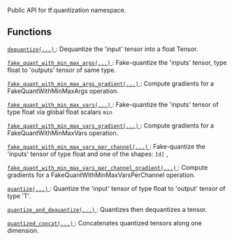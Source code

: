 Public API for tf.quantization namespace.

## Functions
[ `dequantize(...)` ](https://tensorflow.google.cn/api_docs/python/tf/quantization/dequantize): Dequantize the 'input' tensor into a float Tensor.

[ `fake_quant_with_min_max_args(...)` ](https://tensorflow.google.cn/api_docs/python/tf/quantization/fake_quant_with_min_max_args): Fake-quantize the 'inputs' tensor, type float to 'outputs' tensor of same type.

[ `fake_quant_with_min_max_args_gradient(...)` ](https://tensorflow.google.cn/api_docs/python/tf/quantization/fake_quant_with_min_max_args_gradient): Compute gradients for a FakeQuantWithMinMaxArgs operation.

[ `fake_quant_with_min_max_vars(...)` ](https://tensorflow.google.cn/api_docs/python/tf/quantization/fake_quant_with_min_max_vars): Fake-quantize the 'inputs' tensor of type float via global float scalars  `min` 

[ `fake_quant_with_min_max_vars_gradient(...)` ](https://tensorflow.google.cn/api_docs/python/tf/quantization/fake_quant_with_min_max_vars_gradient): Compute gradients for a FakeQuantWithMinMaxVars operation.

[ `fake_quant_with_min_max_vars_per_channel(...)` ](https://tensorflow.google.cn/api_docs/python/tf/quantization/fake_quant_with_min_max_vars_per_channel): Fake-quantize the 'inputs' tensor of type float and one of the shapes:  `[d]` ,

[ `fake_quant_with_min_max_vars_per_channel_gradient(...)` ](https://tensorflow.google.cn/api_docs/python/tf/quantization/fake_quant_with_min_max_vars_per_channel_gradient): Compute gradients for a FakeQuantWithMinMaxVarsPerChannel operation.

[ `quantize(...)` ](https://tensorflow.google.cn/api_docs/python/tf/quantization/quantize): Quantize the 'input' tensor of type float to 'output' tensor of type 'T'.

[ `quantize_and_dequantize(...)` ](https://tensorflow.google.cn/api_docs/python/tf/quantization/quantize_and_dequantize): Quantizes then dequantizes a tensor.

[ `quantized_concat(...)` ](https://tensorflow.google.cn/api_docs/python/tf/quantization/quantized_concat): Concatenates quantized tensors along one dimension.

